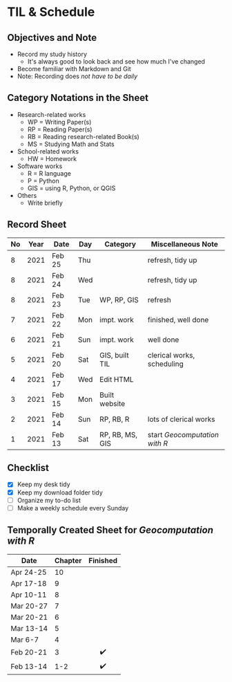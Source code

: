 # TIL & Schedule #

## Objectives and Note ##

* Record my study history
  * It's always good to look back and see how much I've changed
* Become familiar with Markdown and Git
* Note: Recording does *not have to be daily*

## Category Notations in the Sheet ##

* Research-related works
  * WP = Writing Paper(s)
  * RP = Reading Paper(s)
  * RB = Reading research-related Book(s)
  * MS = Studying Math and Stats
* School-related works
  * HW = Homework
* Software works
  * R = R language
  * P = Python
  * GIS = using R, Python, or QGIS
* Others
  * Write briefly

## Record Sheet ##

| No | Year | Date   | Day | Category        | Miscellaneous Note                |
|----|------|--------|-----|-----------------|-----------------------------------|
| 8  | 2021 | Feb 25 | Thu |                 | refresh, tidy up                  |
| 8  | 2021 | Feb 24 | Wed |                 | refresh, tidy up                  |
| 8  | 2021 | Feb 23 | Tue | WP, RP, GIS     | refresh                           |
| 7  | 2021 | Feb 22 | Mon | impt. work      | finished, well done               |
| 6  | 2021 | Feb 21 | Sun | impt. work      | well done                         |
| 5  | 2021 | Feb 20 | Sat | GIS, built TIL  | clerical works, scheduling        |
| 4  | 2021 | Feb 17 | Wed | Edit HTML       |                                   |
| 3  | 2021 | Feb 15 | Mon | Built website   |                                   |
| 2  | 2021 | Feb 14 | Sun | RP, RB, R       | lots of clerical works            |
| 1  | 2021 | Feb 13 | Sat | RP, RB, MS, GIS | start *Geocomputation with R*     |

## Checklist ##
* [x] Keep my desk tidy
* [x] Keep my download folder tidy
* [ ] Organize my to-do list
* [ ] Make a weekly schedule every Sunday

## Temporally Created Sheet for *Geocomputation with R* ##

| Date      | Chapter | Finished           |
|-----------|---------|:------------------:|
| Apr 24-25 | 10      |  |
| Apr 17-18 | 9       |  |
| Apr 10-11 | 8       |  |
| Mar 20-27 | 7       |  |
| Mar 20-21 | 6       |  |
| Mar 13-14 | 5       |  |
| Mar 6-7   | 4       |  |
| Feb 20-21 | 3       | :heavy_check_mark: |
| Feb 13-14 | 1-2     | :heavy_check_mark: |

